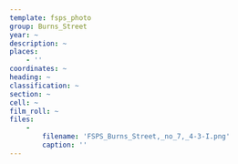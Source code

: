 ```yaml
---
template: fsps_photo
group: Burns_Street
year: ~
description: ~
places:
    - ''
coordinates: ~
heading: ~
classification: ~
section: ~
cell: ~
film_roll: ~
files:
    -
        filename: 'FSPS_Burns_Street,_no_7,_4-3-I.png'
        caption: ''
---
```

